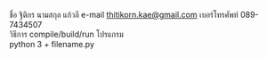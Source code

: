 ชื่อ  ฐิติกร
นามสกุล แก้วลี
e-mail thitikorn.kae@gmail.com
เบอร์โทรศัพท์ 089-7434507  
วิธีการ compile/build/run โปรแกรม  
python 3 + filename.py